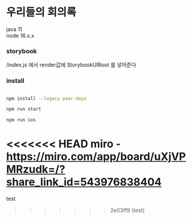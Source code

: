 # 우리들의 회의록

java 11  
node 16.x.x

### storybook

/index.js 에서 render값에 StorybookUIRoot 를 넣어준다

### install

```bash

npm install --legacy-peer-deps

npm run start

npm run ios

```

<<<<<<< HEAD
miro - https://miro.com/app/board/uXjVPMRzudk=/?share_link_id=543976838404
=======
test
>>>>>>> 2e03ff9 (test)
